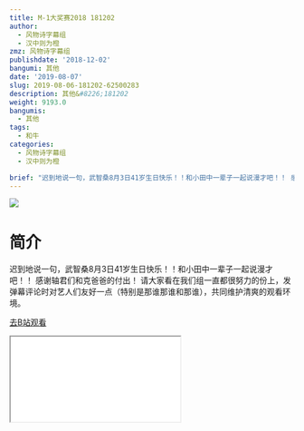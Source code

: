 ```yaml
---
title: M-1大奖赛2018 181202
author:
  - 风物诗字幕组
  - 汉中则为橙
zmz: 风物诗字幕组
publishdate: '2018-12-02'
bangumi: 其他
date: '2019-08-07'
slug: 2019-08-06-181202-62500283
description: 其他&#8226;181202
weight: 9193.0
bangumis:
  - 其他
tags:
  - 和牛
categories:
  - 风物诗字幕组
  - 汉中则为橙

brief: "迟到地说一句，武智桑8月3日41岁生日快乐！！和小田中一辈子一起说漫才吧！！ 感谢轴君们和克爸爸的付出！ 请大家看在我们组一直都很努力的份上，发弹幕评论时对艺人们友好一点（特别是那谁那谁和那谁），共同维护清爽的观看环境。"
---
```

![](https://raw.githubusercontent.com/tcgriffith/owaraisite/master/static/tmpimg/88fce96f34d74f16f6093e11fa586873f1a360b5.jpg.480.jpg)
# 简介  
迟到地说一句，武智桑8月3日41岁生日快乐！！和小田中一辈子一起说漫才吧！！
感谢轴君们和克爸爸的付出！
请大家看在我们组一直都很努力的份上，发弹幕评论时对艺人们友好一点（特别是那谁那谁和那谁），共同维护清爽的观看环境。  

[去B站观看](https://www.bilibili.com/video/av62500283/)
<div class ="resp-container"><iframe class="testiframe" src="//player.bilibili.com/player.html?aid=62500283"", scrolling="no", allowfullscreen="true" > </iframe></div> 
